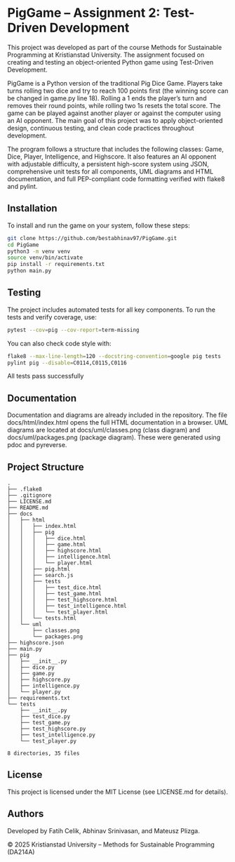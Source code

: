 # PigGame – Assignment 2: Test-Driven Development

This project was developed as part of the course Methods for Sustainable Programming at Kristianstad University. The assignment focused on creating and testing an object-oriented Python game using Test-Driven Development.

PigGame is a Python version of the traditional Pig Dice Game. Players take turns rolling two dice and try to reach 100 points first (the winning score can be changed in game.py line 18). Rolling a 1 ends the player’s turn and removes their round points, while rolling two 1s resets the total score. The game can be played against another player or against the computer using an AI opponent. The main goal of this project was to apply object-oriented design, continuous testing, and clean code practices throughout development.

The program follows a structure that includes the following classes: Game, Dice, Player, Intelligence, and Highscore. It also features an AI opponent with adjustable difficulty, a persistent high-score system using JSON, comprehensive unit tests for all components, UML diagrams and HTML documentation, and full PEP-compliant code formatting verified with flake8 and pylint.

## Installation

To install and run the game on your system, follow these steps:

```bash
git clone https://github.com/bestabhinav97/PigGame.git
cd PigGame
python3 -m venv venv
source venv/bin/activate
pip install -r requirements.txt
python main.py
```

## Testing

The project includes automated tests for all key components. To run the tests and verify coverage, use:

```bash
pytest --cov=pig --cov-report=term-missing
```

You can also check code style with:

```bash
flake8 --max-line-length=120 --docstring-convention=google pig tests
pylint pig --disable=C0114,C0115,C0116
```

All tests pass successfully

## Documentation

Documentation and diagrams are already included in the repository. The file docs/html/index.html opens the full HTML documentation in a browser. UML diagrams are located at docs/uml/classes.png (class diagram) and docs/uml/packages.png (package diagram). These were generated using pdoc and pyreverse.

## Project Structure

```
.
├── .flake8
├── .gitignore
├── LICENSE.md
├── README.md
├── docs
│   ├── html
│   │   ├── index.html
│   │   ├── pig
│   │   │   ├── dice.html
│   │   │   ├── game.html
│   │   │   ├── highscore.html
│   │   │   ├── intelligence.html
│   │   │   └── player.html
│   │   ├── pig.html
│   │   ├── search.js
│   │   ├── tests
│   │   │   ├── test_dice.html
│   │   │   ├── test_game.html
│   │   │   ├── test_highscore.html
│   │   │   ├── test_intelligence.html
│   │   │   └── test_player.html
│   │   └── tests.html
│   └── uml
│       ├── classes.png
│       └── packages.png
├── highscore.json
├── main.py
├── pig
│   ├── __init__.py
│   ├── dice.py
│   ├── game.py
│   ├── highscore.py
│   ├── intelligence.py
│   └── player.py
├── requirements.txt
└── tests
    ├── __init__.py
    ├── test_dice.py
    ├── test_game.py
    ├── test_highscore.py
    ├── test_intelligence.py
    └── test_player.py

8 directories, 35 files
```

## License

This project is licensed under the MIT License (see LICENSE.md for details).

## Authors

Developed by Fatih Celik, Abhinav Srinivasan, and Mateusz Plizga.

© 2025 Kristianstad University – Methods for Sustainable Programming (DA214A)

